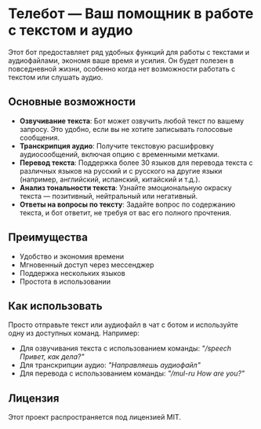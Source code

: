 # Телебот — Ваш помощник в работе с текстом и аудио

Этот бот предоставляет ряд удобных функций для работы с текстами и аудиофайлами, экономя ваше время и усилия. Он будет полезен в повседневной жизни, особенно когда нет возможности работать с текстом или слушать аудио.

## Основные возможности

- **Озвучивание текста**: Бот может озвучить любой текст по вашему запросу. Это удобно, если вы не хотите записывать голосовые сообщения.
- **Транскрипция аудио**: Получите текстовую расшифровку аудиосообщений, включая опцию с временными метками.
- **Перевод текста**: Поддержка более 30 языков для перевода текста с различных языков на русский и с русского на другие языки (например, английский, испанский, китайский и т.д.).
- **Анализ тональности текста**: Узнайте эмоциональную окраску текста — позитивный, нейтральный или негативный.
- **Ответы на вопросы по тексту**: Задайте вопрос по содержанию текста, и бот ответит, не требуя от вас его полного прочтения.

## Преимущества

- Удобство и экономия времени
- Мгновенный доступ через мессенджер
- Поддержка нескольких языков
- Простота в использовании

## Как использовать

Просто отправьте текст или аудиофайл в чат с ботом и используйте одну из доступных команд. Например:
- Для озвучивания текста с использованием команды: _"/speech Привет, как дела?"_
- Для транскрипции аудио: _"*Направляешь аудиофайл*"_
- Для перевода с использованием команды: _"/mul-ru How are you?"_

## Лицензия

Этот проект распространяется под лицензией MIT.
